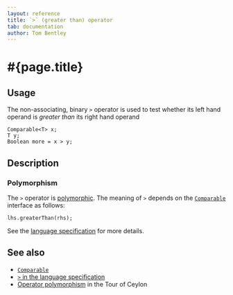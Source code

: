 ```yaml
---
layout: reference
title: `>` (greater than) operator
tab: documentation
author: Tom Bentley
---
```


# #{page.title}

## Usage 

The non-associating, binary `>` operator is used to test whether its left hand 
operand is *greater than* its right hand operand

    Comparable<T> x;
    T y;
    Boolean more = x > y;

## Description

### Polymorphism

The `>` operator is [polymorphic](/documentation/reference/operator/operator-polymorphism). 
The meaning of `>` depends on the 
[`Comparable`](../../ceylon.language/Comparable) interface as follows:

    lhs.greaterThan(rhs);

See the [language specification](#{site.urls.spec}#equalityandcomparisonoperators) for more details.

## See also

* [`Comparable`](../../ceylon.language/Comparable)
* [`>` in the language specification](#{site.urls.spec}#equalityandcomparisonoperators)
* [Operator polymorphism](/documentation/tour/language-module/#operator_polymorphism) 
  in the Tour of Ceylon

